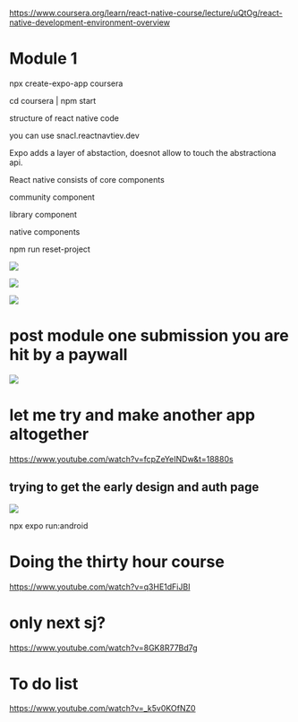 https://www.coursera.org/learn/react-native-course/lecture/uQtOg/react-native-development-environment-overview


# Module 1
npx create-expo-app coursera

cd coursera | npm start

structure of react native code


you can use snacl.reactnavtiev.dev

Expo adds a layer of abstaction, doesnot allow to touch the abstractiona api.


React native consists
of core components

community component

library component

native components

npm run reset-project

![](2025-06-14-15-45-50.png)

![](2025-06-14-16-42-26.png)

![](2025-06-14-17-21-30.png)

# post module one submission you are hit by a paywall

![](2025-06-14-17-32-04.png)

# let me try and make another app altogether

https://www.youtube.com/watch?v=fcpZeYeINDw&t=18880s

## trying to get the early design and auth page

![](2025-06-15-18-15-00.png)

npx expo run:android

# Doing the thirty hour course

https://www.youtube.com/watch?v=q3HE1dFiJBI

# only next sj?

https://www.youtube.com/watch?v=8GK8R77Bd7g

# To do list

https://www.youtube.com/watch?v=_k5v0KOfNZ0

